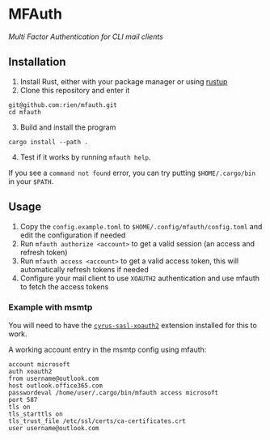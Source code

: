 # MFAuth

_Multi Factor Authentication for CLI mail clients_

## Installation

1. Install Rust, either with your package manager or using [rustup](https://rustup.rs/)
2. Clone this repository and enter it
  ```
  git@github.com:rien/mfauth.git
  cd mfauth
  ```
3. Build and install the program
  ```
  cargo install --path .
  ```
4. Test if it works by running `mfauth help`.

If you see a `command not found` error, you can try putting `$HOME/.cargo/bin`  in your `$PATH`.

## Usage

1. Copy the `config.example.toml` to `$HOME/.config/mfauth/config.toml` and edit the configuration if needed
2. Run `mfauth authorize <account>` to get a valid session (an access and refresh token)
3. Run `mfauth access <account>` to get a valid access token, this will automatically refresh tokens if needed
4. Configure your mail client to use `XOAUTH2` authentication and use mfauth to fetch the access tokens

### Example with msmtp

You will need to have the [`cyrus-sasl-xoauth2`](https://github.com/moriyoshi/cyrus-sasl-xoauth2) extension installed for this to work.

A working account entry in the msmtp config using mfauth:

```
account microsoft
auth xoauth2
from username@outlook.com
host outlook.office365.com
passwordeval /home/user/.cargo/bin/mfauth access microsoft
port 587
tls on
tls_starttls on
tls_trust_file /etc/ssl/certs/ca-certificates.crt
user username@outlook.com
```



